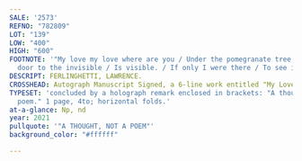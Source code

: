 ```yaml
---
SALE: '2573'
REFNO: "782809"
LOT: "139"
LOW: "400"
HIGH: "600"
FOOTNOTE: '"My love my love where are you / Under the pomegranate tree / Where the
  door to the invisible / Is visible. / If only I were there / To see it."'
DESCRIPT: FERLINGHETTI, LAWRENCE.
CROSSHEAD: Autograph Manuscript Signed, a 6-line work entitled "My Love,"
TYPESET: 'concluded by a holograph remark enclosed in brackets: "A thought, not a
  poem." 1 page, 4to; horizontal folds.'
at-a-glance: Np, nd
year: 2021
pullquote: '"A THOUGHT, NOT A POEM"'
background_color: "#ffffff"

---
```

